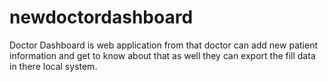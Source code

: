 # newdoctordashboard
Doctor Dashboard is web application from that doctor can add new patient information and get to know about that as well they can export the fill data in there local system.
